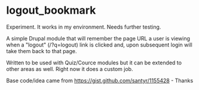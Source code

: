 # logout_bookmark
Experiment. It works in my environment. Needs further testing.

 A simple Drupal module that will remember the page URL a user is viewing
 when a "logout" (/?q=logout) link is clicked and, upon subsequent login will
 take them back to that page.
 
 Written to be used with Quiz/Cource modules but it can be
 extended to other areas as well. Right now it does a custom job.
 
 Base code/idea came from https://gist.github.com/santyr/1155428 - Thanks
